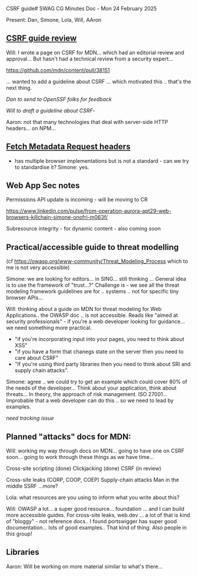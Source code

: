 CSRF guide# SWAG CG Minutes Doc - Mon 24 February 2025

Present: Dan, Simone, Lola, Will, AAron

## [CSRF guide review](https://pr38151.content.dev.mdn.mozit.cloud/en-US/docs/Web/Security/Attacks/CSRF#defense_summary_checklist)

Will: I wrote a page on CSRF for MDN... which had an editorial review and approval... But hasn't had a technical review from a security expert... 

https://github.com/mdn/content/pull/38151

... wanted to add a guideline about CSRF ... which motivated this .. that's the next thing. 

*Dan to send to OpenSSF folks for feedback*

*Will to draft a guideline about CSRF*-

Aaron: not that many technologies that deal with server-side HTTP headers... on NPM... 

## [Fetch Metadata Request headers](https://github.com/w3c-cg/swag/issues/13)

- has multiple browser implementations but is not a standard - can we try to standardise it? Simone: yes.

## Web App Sec notes

Permissions API update is incoming - will be moving to CR

https://www.linkedin.com/pulse/from-operation-aurora-apt29-web-browsers-killchain-simone-onofri-m063f/

Subresource integrity - for dynamic content - also coming soon

## Practical/accessible guide to threat modelling

(cf https://owasp.org/www-community/Threat_Modeling_Process which to me is not very accessible)

Simone: we are looking for editors... in SING... still thinking ...  General idea is to use the framework of "trust...?"  Challenge is - we see all the threat modeling framework guidelines are for .. systems .. not for specific tiny browser APIs...

Will: thinking about a guide on MDN for threat modeling for Web Applications.. the OWASP doc .. is not accessible.  Reads like "aimed at security professionals" - if you're a web developer looking for guidance... we need something more practical.  
* "if you're incorporating input into your pages, you need to think about XSS" 
* "if you have a form that chanegs state on the server then you need to care about CSRF" 
* "If you're using third party libraries then you need to think about SRI and supply chain attacks".

Simone: agree .. we could try to get an example which could cover 80% of the needs of the developer... Think about your application, think about threats... In theory, the approach of risk management. ISO 27001... Improbable that a web developer can do this .. so we need to lead by examples.

*need tracking issue*

## Planned "attacks" docs for MDN:

Will: working my way through docs on MDN... going to have one on CSRF soon... going to work through these things as we have time... 

Cross-site scripting (done)
Clickjacking (done)
CSRF (in review)

Cross-site leaks (CORP, COOP, COEP)
Supply-chain attacks
Man in the middle
SSRF
...more?

Lola: what resources are you using to inform what you write about this?

Will: OWASP a lot... a super good resource... foundation ... and I can build more accessible guides. For cross-site leaks, web.dev ... a lot of that is kind of "bloggy" - not reference docs.. I found portswigger has super good documentation... lots of good examples.. That kind of thing. Also people in this group!

## Libraries

Aaron: Will be working on more material similar to what's there...
